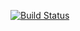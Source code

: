 [![Build Status](https://travis-ci.org/rmacca1511/vue-js-training-single-page-app.svg?branch=master)](https://travis-ci.org/rmacca1511/vue-js-training-single-page-app)
